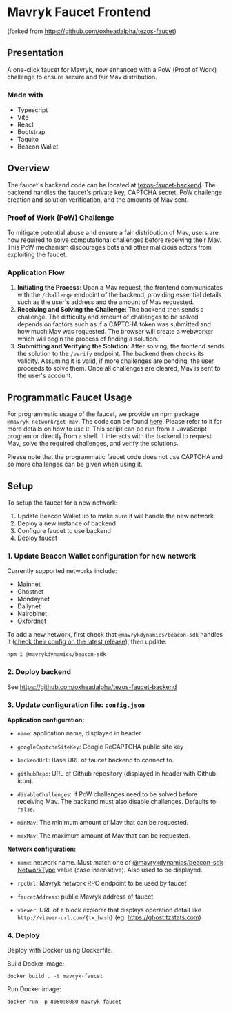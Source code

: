 # Mavryk Faucet Frontend

(forked from https://github.com/oxheadalpha/tezos-faucet)

## Presentation

A one-click faucet for Mavryk, now enhanced with a PoW (Proof of Work) challenge to ensure secure and fair Mav distribution.

### Made with

- Typescript
- Vite
- React
- Bootstrap
- Taquito
- Beacon Wallet

## Overview

The faucet's backend code can be located at [tezos-faucet-backend](https://github.com/oxheadalpha/tezos-faucet-backend). The backend handles the faucet's private key, CAPTCHA secret, PoW challenge creation and solution verification, and the amounts of Mav sent.

### Proof of Work (PoW) Challenge

To mitigate potential abuse and ensure a fair distribution of Mav, users are now required to solve computational challenges before receiving their Mav. This PoW mechanism discourages bots and other malicious actors from exploiting the faucet.

### Application Flow

1. **Initiating the Process**: Upon a Mav request, the frontend communicates with the `/challenge` endpoint of the backend, providing essential details such as the user's address and the amount of Mav requested.
2. **Receiving and Solving the Challenge**: The backend then sends a challenge. The difficulty and amount of challenges to be solved depends on factors such as if a CAPTCHA token was submitted and how much Mav was requested. The browser will create a webworker which will begin the process of finding a solution.
3. **Submitting and Verifying the Solution**: After solving, the frontend sends the solution to the `/verify` endpoint. The backend then checks its validity. Assuming it is valid, if more challenges are pending, the user proceeds to solve them. Once all challenges are cleared, Mav is sent to the user's account.

## Programmatic Faucet Usage

For programmatic usage of the faucet, we provide an npm package `@mavryk-network/get-mav`. The code can be found [here](https://github.com/mavryk-network/mavryk-faucet/tree/main/getMav). Please refer to it for more details on how to use it. This script can be run from a JavaScript program or directly from a shell. It interacts with the backend to request Mav, solve the required challenges, and verify the solutions.

Please note that the programmatic faucet code does not use CAPTCHA and so more challenges can be given when using it.

## Setup

To setup the faucet for a new network:

1. Update Beacon Wallet lib to make sure it will handle the new network
2. Deploy a new instance of backend
3. Configure faucet to use backend
4. Deploy faucet

### 1. Update Beacon Wallet configuration for new network

Currently supported networks include:

- Mainnet
- Ghostnet
- Mondaynet
- Dailynet
- Nairobinet
- Oxfordnet

To add a new network, first check that `@mavrykdynamics/beacon-sdk` handles it ([check their config on the latest release](https://github.com/airgap-it/beacon-sdk/blob/v4.0.6/packages/beacon-types/src/types/beacon/NetworkType.ts)), then update:

```
npm i @mavrykdynamics/beacon-sdk
```

### 2. Deploy backend

See https://github.com/oxheadalpha/tezos-faucet-backend

### 3. Update configuration file: `config.json`

**Application configuration:**

- `name`: application name, displayed in header

- `googleCaptchaSiteKey`: Google ReCAPTCHA public site key

- `backendUrl`: Base URL of faucet backend to connect to.

- `githubRepo`: URL of Github repository (displayed in header with Github icon).

- `disableChallenges`: If PoW challenges need to be solved before receiving Mav. The backend must also disable challenges. Defaults to `false`.

- `minMav`: The minimum amount of Mav that can be requested.
- `maxMav`: The maximum amount of Mav that can be requested.

**Network configuration:**

- `name`: network name. Must match one of [@mavrykdynamics/beacon-sdk NetworkType](https://github.com/airgap-it/beacon-sdk/blob/v4.0.6/packages/beacon-types/src/types/beacon/NetworkType.ts) value (case insensitive). Also used to be displayed.

- `rpcUrl`: Mavryk network RPC endpoint to be used by faucet

- `faucetAddress`: public Mavryk address of faucet

- `viewer`: URL of a block explorer that displays operation detail like `http://viewer-url.com/{tx_hash}` (eg. https://ghost.tzstats.com)

### 4. Deploy

Deploy with Docker using Dockerfile.

Build Docker image:

```
docker build . -t mavryk-faucet
```

Run Docker image:

```
docker run -p 8080:8080 mavryk-faucet
```
